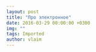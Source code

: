 ```yaml
---
layout: post
title: "Про электронное"
date: 2016-03-29 00:00:00 +0300
img: ""
tags: Imported
author: vlaim
---
```


